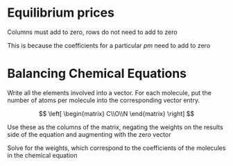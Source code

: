 # Equilibrium prices

Columns must add to zero, rows do not need to add to zero

This is because the coefficients for a particular $pm$ need to add to zero

# Balancing Chemical Equations

Write all the elements involved into a vector. For each molecule, put the number of atoms per molecule into the corresponding vector entry.

$$
\left[
\begin{matrix}
C\\O\\N
\end{matrix}
\right]
$$

Use these as the columns of the matrix, negating the weights on the results side of the equation and augmenting with the zero vector

Solve for the weights, which correspond to the coefficients of the molecules in the chemical equation
